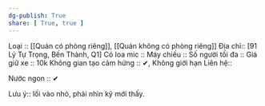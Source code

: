 ```yaml
---
dg-publish: True
share: [ True, true ]
---
```

Loại :: [[Quán có phòng riêng]], [[Quán không có phòng riêng]]
Địa chỉ:: [91 Lý Tự Trọng, Bến Thành, Q1]
Có loa mic :: 
Máy chiếu :: 
Số người tối đa :: 
Giá giữ xe :: 10k
Không gian tạo cảm hứng :: ✔, Không giới hạn
Liên hệ:: 

Nước ngon :: ✔

Lưu ý:: lối vào nhỏ, phải nhìn kỹ mới thấy.
